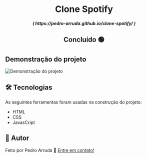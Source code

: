 <h1 align="center">Clone Spotify</h1>

<h5 align= "center">( https://pedro-arruda.github.io/clone-spotify/ )</h5>

<h2 align="center"> 
	Concluído 🟢
</h2>

<h2> 
	Demonstração do projeto
</h2>
<img src="img/spotify.gif" alt="Demonstração do projeto">

<h2> 
	 🛠 Tecnologias
</h2>

As seguintes ferramentas foram usadas na construção do projeto:

- HTML
- CSS
- JavasCript

## 👦 Autor

Feito por Pedro Arruda 👋 [Entre em contato!](https://www.linkedin.com/in/pedro-scucuglia-arruda/)
